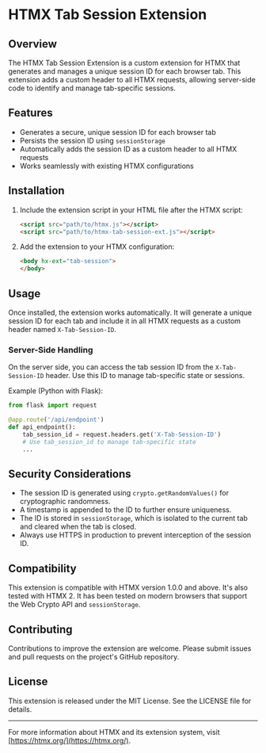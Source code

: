 # HTMX Tab Session Extension

## Overview

The HTMX Tab Session Extension is a custom extension for HTMX that generates and manages a unique session ID for each browser tab. This extension adds a custom header to all HTMX requests, allowing server-side code to identify and manage tab-specific sessions.

## Features

- Generates a secure, unique session ID for each browser tab
- Persists the session ID using `sessionStorage`
- Automatically adds the session ID as a custom header to all HTMX requests
- Works seamlessly with existing HTMX configurations

## Installation

1. Include the extension script in your HTML file after the HTMX script:

   ```html
   <script src="path/to/htmx.js"></script>
   <script src="path/to/htmx-tab-session-ext.js"></script>
   ```

2. Add the extension to your HTMX configuration:

   ```html
   <body hx-ext="tab-session">
   </body>
   ```

## Usage

Once installed, the extension works automatically. It will generate a unique session ID for each tab and include it in all HTMX requests as a custom header named `X-Tab-Session-ID`.

### Server-Side Handling

On the server side, you can access the tab session ID from the `X-Tab-Session-ID` header. Use this ID to manage tab-specific state or sessions.

Example (Python with Flask):

```python
from flask import request

@app.route('/api/endpoint')
def api_endpoint():
    tab_session_id = request.headers.get('X-Tab-Session-ID')
    # Use tab_session_id to manage tab-specific state
    ...
```

## Security Considerations

- The session ID is generated using `crypto.getRandomValues()` for cryptographic randomness.
- A timestamp is appended to the ID to further ensure uniqueness.
- The ID is stored in `sessionStorage`, which is isolated to the current tab and cleared when the tab is closed.
- Always use HTTPS in production to prevent interception of the session ID.

## Compatibility

This extension is compatible with HTMX version 1.0.0 and above. It's also tested with HTMX 2. It has been tested on modern browsers that support the Web Crypto API and `sessionStorage`.

## Contributing

Contributions to improve the extension are welcome. Please submit issues and pull requests on the project's GitHub repository.

## License

This extension is released under the MIT License. See the LICENSE file for details.

---

For more information about HTMX and its extension system, visit [https://htmx.org/](https://htmx.org/).
